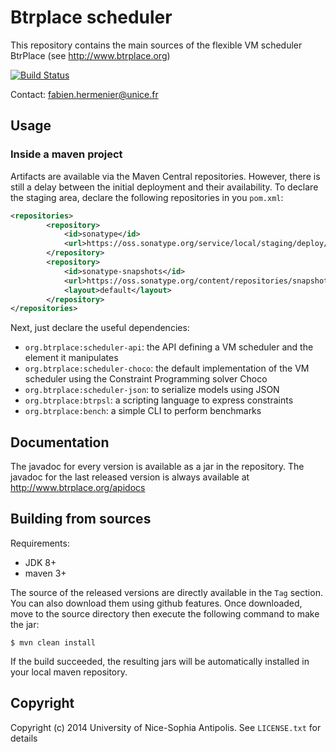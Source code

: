 # Btrplace scheduler #

This repository contains the main sources of the flexible VM scheduler BtrPlace (see http://www.btrplace.org)

[![Build Status](https://api.travis-ci.org/btrplace/scheduler.svg)](https://travis-ci.org/btrplace/scheduler)

Contact: fabien.hermenier@unice.fr

## Usage ##

### Inside a maven project ###

Artifacts are available via the Maven Central repositories. However, there is still a delay
between the initial deployment and their availability.
To declare the staging area, declare the following repositories in you `pom.xml`:

```xml
<repositories>
        <repository>
            <id>sonatype</id>
            <url>https://oss.sonatype.org/service/local/staging/deploy/maven2</url>
        </repository>
        <repository>
            <id>sonatype-snapshots</id>
            <url>https://oss.sonatype.org/content/repositories/snapshots</url>
            <layout>default</layout>
        </repository>
</repositories>
```

Next, just declare the useful dependencies:

* `org.btrplace:scheduler-api`: the API defining a VM scheduler and the element it manipulates
* `org.btrplace:scheduler-choco`: the default implementation of the VM scheduler using the Constraint Programming
solver Choco
* `org.btrplace:scheduler-json`: to serialize models using JSON
* `org.btrplace:btrpsl`: a scripting language to express constraints
* `org.btrplace:bench`: a simple CLI to perform benchmarks

## Documentation ##

The javadoc for every version is available as a jar in the repository.
The javadoc for the last released version is always available at http://www.btrplace.org/apidocs

## Building from sources ##

Requirements:
* JDK 8+
* maven 3+

The source of the released versions are directly available in the `Tag` section.
You can also download them using github features.
Once downloaded, move to the source directory then execute the following command
to make the jar:

    $ mvn clean install

If the build succeeded, the resulting jars will be automatically installed in your local maven repository.


## Copyright ##
Copyright (c) 2014 University of Nice-Sophia Antipolis. See `LICENSE.txt` for details
